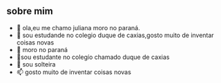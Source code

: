 ## sobre mim ##


- 👋 ola,eu me chamo juliana moro no paraná.
- 🌱 sou estudande no colegio duque de caxias,gosto muito de inventar coisas novas 
- 👀 moro no paraná 
- 👋sou estudante no colegío chamado duque de caxias
- 💞️ sou solteira 
- 📫 gosto muito de inventar coisas novas 

